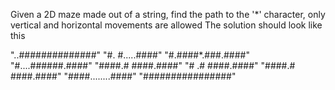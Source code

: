 Given a 2D maze made out of a string, find the path to the '*' character, only vertical and horizontal movements are allowed
The solution should look like this

"..##############"
"#.    #.....####"
"#.####*.###.####"
"#....######.####"
"####.# ####.####"
"#   .# ####.####"
"####.# ####.####"
"####........####"
"################"
